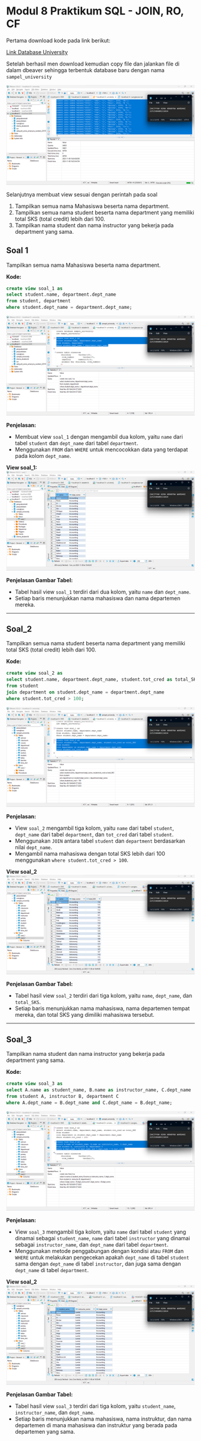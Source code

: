 # Modul 8 Praktikum SQL - JOIN, RO, CF

Pertama download kode pada link berikut:

[Link Database University](https://drive.google.com/drive/folders/1PP6tSH-XIAokt00jeOhxXxTc3rQ26Ra2)

Setelah berhasil men download kemudian copy file dan jalankan file di dalam dbeaver sehingga terbentuk database baru dengan nama `sampel_university`

![create database](SampelUniversity/assets/3.png)

Selanjutnya membuat view sesuai dengan perintah pada soal
1. Tampilkan semua nama Mahasiswa beserta nama department.
2. Tampilkan semua nama student beserta nama department yang memiliki total SKS (total credit) lebih dari 100.
3. Tampilkan nama student dan nama instructor yang bekerja pada department yang
sama.

## Soal 1
Tampilkan semua nama Mahasiswa beserta nama department.

**Kode:**
```sql
create view soal_1 as
select student.name, department.dept_name
from student, department
where student.dept_name = department.dept_name;
```
![Soal_1](SampelUniversity/assets/soal1.png)

**Penjelasan:**
- Membuat view `soal_1` dengan mengambil dua kolom, yaitu `name` dari tabel `student` dan `dept_name` dari tabel `department`.
- Menggunakan `FROM` dan `WHERE` untuk mencocokkan data yang terdapat pada kolom `dept_name`.

**View soal_1:**
![Soal_1_View](SampelUniversity/assets/view1.png)

**Penjelasan Gambar Tabel:**
- Tabel hasil view `soal_1` terdiri dari dua kolom, yaitu `name` dan `dept_name`.
- Setiap baris menunjukkan nama mahasiswa dan nama departemen mereka.

---

## Soal_2
Tampilkan semua nama student beserta nama department yang memiliki total SKS (total credit) lebih dari 100.

**Kode:**
```sql
create view soal_2 as
select student.name, department.dept_name, student.tot_cred as total_SKS
from student
join department on student.dept_name = department.dept_name
where student.tot_cred > 100;
```
![Soal_2](SampelUniversity/assets/soal21.png)

**Penjelasan:**
- View `soal_2` mengambil tiga kolom, yaitu `name` dari tabel `student`, `dept_name` dari tabel `department`, dan `tot_cred` dari tabel `student`.
- Menggunakan `JOIN` antara tabel `student` dan `department` berdasarkan nilai `dept_name`.
- Mengambil nama mahasiswa dengan total SKS lebih dari 100 menggunakan `where student.tot_cred > 100`.

**View soal_2**
![Soal_2_View](SampelUniversity/assets/view2.png)

**Penjelasan Gambar Tabel:**
- Tabel hasil view `soal_2` terdiri dari tiga kolom, yaitu `name`, `dept_name`, dan `total_SKS`.
- Setiap baris menunjukkan nama mahasiswa, nama departemen tempat mereka, dan total SKS yang dimiliki mahasiswa tersebut.

---

## Soal_3
Tampilkan nama student dan nama instructor yang bekerja pada department yang
sama.

**Kode:**
```sql
create view soal_3 as
select A.name as student_name, B.name as instructor_name, C.dept_name
from student A, instructor B, department C
where A.dept_name = B.dept_name and C.dept_name = B.dept_name;
```
![Soal_3](SampelUniversity/assets/soal3.png)

**Penjelasan:**
- View `soal_3` mengambil tiga kolom, yaitu `name` dari tabel `student` yang dinamai sebagai `student_name`, `name` dari tabel `instructor` yang dinamai sebagai `instructor_name`, dan `dept_name` dari tabel `department`.
- Menggunakan metode penggabungan dengan kondisi atau `FROM` dan `WHERE` untuk melakukan pengecekan apakah `dept_name` di tabel `student` sama dengan `dept_name` di tabel `instructor`, dan juga sama dengan `dept_name` di tabel `department`.

**View soal_2**
![Soal_3_View](SampelUniversity/assets/view3.png)

**Penjelasan Gambar Tabel:**
- Tabel hasil view `soal_3` terdiri dari tiga kolom, yaitu `student_name`, `instructor_name`, dan `dept_name`.
- Setiap baris menunjukkan nama mahasiswa, nama instruktur, dan nama departemen di mana mahasiswa dan instruktur yang berada pada departemen yang sama.
